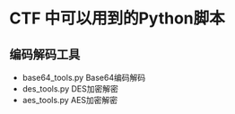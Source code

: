 # CTF 中可以用到的Python脚本

## 编码解码工具
* base64_tools.py Base64编码解码
* des_tools.py DES加密解密
* aes_tools.py AES加密解密
